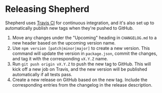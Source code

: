 # Releasing Shepherd

Shepherd uses [Travis CI](https://travis-ci.org/) for continuous integration, and it's also set up to automatically publish new tags when they're pushed to GitHub.

1. Move any changes under the "Upcoming" heading in `CHANGELOG.md` to a new header based on the upcoming version name.
1. Use `npm version [patch|minor|major]` to create a new version. This command will update the version in `package.json`, commit the changes, and tag it with the corresponding `vX.Y.Z` name.
1. Run `git push origin vX.Y.Z` to push the new tag to GitHub. This will kick off a new job on Travis, and the new version will be published automatically if all tests pass.
1. Create a new release on GitHub based on the new tag. Include the corresponding entries from the changelog in the release description.
